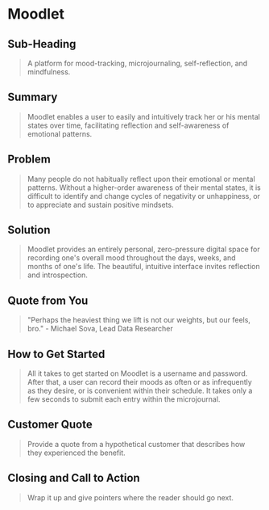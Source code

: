 # Moodlet #

<!-- 
> This material was originally posted [here](http://www.quora.com/What-is-Amazons-approach-to-product-development-and-product-management). It is reproduced here for posterities sake.

There is an approach called "working backwards" that is widely used at Amazon. They work backwards from the customer, rather than starting with an idea for a product and trying to bolt customers onto it. While working backwards can be applied to any specific product decision, using this approach is especially important when developing new products or features.

For new initiatives a product manager typically starts by writing an internal press release announcing the finished product. The target audience for the press release is the new/updated product's customers, which can be retail customers or internal users of a tool or technology. Internal press releases are centered around the customer problem, how current solutions (internal or external) fail, and how the new product will blow away existing solutions.

If the benefits listed don't sound very interesting or exciting to customers, then perhaps they're not (and shouldn't be built). Instead, the product manager should keep iterating on the press release until they've come up with benefits that actually sound like benefits. Iterating on a press release is a lot less expensive than iterating on the product itself (and quicker!).

If the press release is more than a page and a half, it is probably too long. Keep it simple. 3-4 sentences for most paragraphs. Cut out the fat. Don't make it into a spec. You can accompany the press release with a FAQ that answers all of the other business or execution questions so the press release can stay focused on what the customer gets. My rule of thumb is that if the press release is hard to write, then the product is probably going to suck. Keep working at it until the outline for each paragraph flows. 

Oh, and I also like to write press-releases in what I call "Oprah-speak" for mainstream consumer products. Imagine you're sitting on Oprah's couch and have just explained the product to her, and then you listen as she explains it to her audience. That's "Oprah-speak", not "Geek-speak".

Once the project moves into development, the press release can be used as a touchstone; a guiding light. The product team can ask themselves, "Are we building what is in the press release?" If they find they're spending time building things that aren't in the press release (overbuilding), they need to ask themselves why. This keeps product development focused on achieving the customer benefits and not building extraneous stuff that takes longer to build, takes resources to maintain, and doesn't provide real customer benefit (at least not enough to warrant inclusion in the press release).
 -->
 

## Sub-Heading ##
  > A platform for mood-tracking, microjournaling, self-reflection, and mindfulness.

## Summary ##
  > Moodlet enables a user to easily and intuitively track her or his mental states over time, facilitating reflection and self-awareness of emotional patterns.

## Problem ##
  > Many people do not habitually reflect upon their emotional or mental patterns. Without a higher-order awareness of their mental states, it is difficult to identify and change cycles of negativity or unhappiness, or to appreciate and sustain positive mindsets.

## Solution ##
  > Moodlet provides an entirely personal, zero-pressure digital space for recording one's overall mood throughout the days, weeks, and months of one's life. The beautiful, intuitive interface invites reflection and introspection.

## Quote from You ##
  > "Perhaps the heaviest thing we lift is not our weights, but our feels, bro." - Michael Sova, Lead Data Researcher

## How to Get Started ##
  > All it takes to get started on Moodlet is a username and password. After that, a user can record their moods as often or as infrequently as they desire, or is convenient within their schedule. It takes only a few seconds to submit each entry within the microjournal.

## Customer Quote ##
  > Provide a quote from a hypothetical customer that describes how they experienced the benefit.

## Closing and Call to Action ##
  > Wrap it up and give pointers where the reader should go next.
